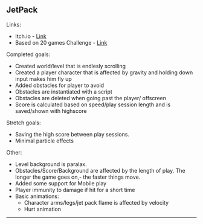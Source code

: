 ## **JetPack**
Links:
- Itch.io - [Link](https://laimonukas.itch.io/jetpack-game "Link")
- Based on 20 games Challenge - [Link](https://20_games_challenge.gitlab.io/challenge/ "Link")

Completed goals:
- Created world/level that is endlesly scrolling 
- Created a player character that is affected by gravity and holding down input makes him fly up
- Added obstacles for player to avoid
- Obstacles are instantiated with a script
- Obstacles are deleted when going past the player/ offscreen
- Score is calculated based on speed/play session length and is saved/shown with highscore

Stretch goals:
- Saving the high score between play sessions.
- Minimal particle effects

Other:
- Level background is paralax.
- Obstacles/Score/Background are affected by the length of play. The longer the game goes on,- the faster things move.
- Added some support for Mobile play
- Player immunity to damage if hit for a short time
- Basic animations:
  - Character arms/legs/jet pack flame is affected by velocity
  - Hurt animation

------------

